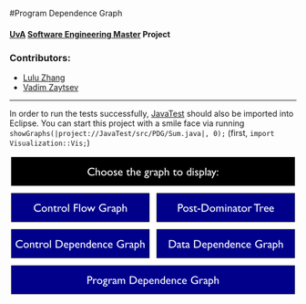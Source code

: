 #Program Dependence Graph
#### [UvA](http://www.uva.nl/en/home) [Software Engineering Master](http://www.software-engineering-amsterdam.nl/) Project

### Contributors:
* [Lulu Zhang](http://github.com/lulu516)
* [Vadim Zaytsev](http://github.com/grammarware)

----------

In order to run the tests successfully, [JavaTest](https://github.com/lulu516/JavaTest) should also be imported into Eclipse. You can start this project with a smile face via running `showGraphs(|project://JavaTest/src/PDG/Sum.java|, 0);` (first, `import Visualization::Vis;`)

![Screenshot](screen.png)
